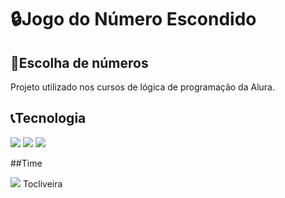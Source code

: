 <h1>🔒Jogo do Número Escondido</h1>

<h2>🧨Escolha de números</h2>

<p>Projeto utilizado nos cursos de lógica de programação da Alura.</p>

## 📞Tecnologia
<div>
  <img src="https://img.shields.io/badge/HTML-239120?style=for-the-badge&logo=html5&logoColor=white">
  <img src="https://img.shields.io/badge/CSS-239120?&style=for-the-badge&logo=css3&logoColor=white">
  <img src="https://img.shields.io/badge/JavaScript-F7DF1E?style=for-the-badge&logo=javascript&logoColor=black">
</div>

##Time

<img src="https://avatars.githubusercontent.com/u/176541066?v=4">
Tocliveira


